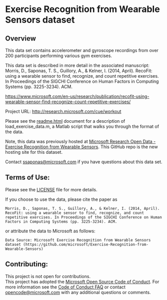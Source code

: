 # Exercise Recognition from Wearable Sensors dataset

## Overview 

This data set contains accelerometer and gyroscope recordings from over 200 participants performing various gym exercises.

This data set is described in more detail in the associated manuscript: Morris, D., Saponas, T. S., Guillory, A., & Kelner, I. (2014, April). RecoFit: using a wearable sensor to find, recognize, and count repetitive exercises. In Proceedings of the SIGCHI Conference on Human Factors in Computing Systems (pp. 3225-3234). ACM.

[https://www.microsoft.com/en-us/research/publication/recofit-using-wearable-sensor-find-recognize-count-repetitive-exercises/
](https://www.microsoft.com/en-us/research/publication/recofit-using-wearable-sensor-find-recognize-count-repetitive-exercises/)


Project URL: http://research.microsoft.com/cue/workout

Please see the [readme.html](readme.html) document for a description of load_exercise_data.m, a Matlab script that walks you through the format of the data.

Note, this data was previously hosted at [Microsoft Research Open Data - Exercise Recognition from Wearable Sensors](https://msropendata.com/datasets/799c1167-2c8f-44c4-929c-227bf04e2b9a). This GitHub repo is the new hosting site for this dataset.

Contact ssaponas@microsoft.com if you have questions about this data set.


## Terms of Use:  

Please see the [LICENSE](LICENSE) file for more details. 

If you choose to use the data, please cite the paper as 

    Morris, D., Saponas, T. S., Guillory, A., & Kelner, I. (2014, April). RecoFit: using a wearable sensor to find, recognize, and count repetitive exercises. In Proceedings of the SIGCHI Conference on Human Factors in Computing Systems (pp. 3225-3234). ACM.

or attribute the data to Microsoft as follows: 

    Data Source: Microsoft Exercise Recognition from Wearable Sensors dataset (https://github.com/microsoft/Exercise-Recognition-from-Wearable-Sensors)


## Contributing:  

This project is not open for contributions.  
This project has adopted the [Microsoft Open Source Code of Conduct](https://opensource.microsoft.com/codeofconduct/).
For more information see the [Code of Conduct FAQ](https://opensource.microsoft.com/codeofconduct/faq/) or
contact [opencode@microsoft.com](mailto:opencode@microsoft.com) with any additional questions or comments.